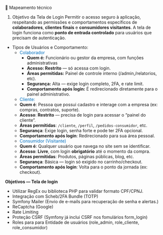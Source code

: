
📄 Mapeamento técnico

1. Objetivo da Tela de Login
Permitir o acesso seguro à aplicação, respeitando as permissões e comportamentos específicos de **colaboradores**, **clientes finais** e **consumidores visitantes**. A tela de login funciona como **ponto de entrada controlado** para usuários que precisam de autenticação.
- Tipos de Usuários e Comportamento:
     - <font color="#0070c0">Colaborador</font>
       - **Quem é:** Funcionário ou gestor da empresa, com funções administrativas
       - **Acesso: Restrito** — só acessa com login.
       - **Áreas permitidas:** Painel de controle interno (/admin,/relatorios, etc).
       - **Segurança:** Alta — exige login completo, 2FA, e rate limit.
       - **Comportamento após login:** É redirecionado diretamente para o painel administrativo. 
    - <font color="#0070c0">Cliente:</font>
     - **Quem é**: Pessoa que possui cadastro e interage com a empresa (ex: compras, contratos, suporte).
     - **Acesso**: **Restrito** — precisa de login para acessar o “painel do cliente”.
     - **Áreas permitidas**: `/cliente`, `/perfil`, `/pedidos-consumidor`, etc.
     - **Segurança**: Exige login, senha forte e pode ter 2FA opcional.
     - **Comportamento após login**: Redirecionado para sua área pessoal.
    - <font color="#0070c0">Consumidor (Visitante)</font>
     - **Quem é**: Qualquer usuário que navega no site sem se identificar.
     - **Acesso**: **Livre**, com login **obrigatório** até o momento da compra.
     - **Áreas permitidas**: Produtos, páginas públicas, blog, etc.
     - **Segurança**: Básica — login só exigido no carrinho/checkout.
     - **Comportamento após login**: Volta para o ponto da jornada (ex: checkout).


**Objetivos — Tela de login**

- Utilizar RegEx ou biblioteca PHP para validar formato CPF/CPNJ.
- Integração com Scheb/2FA Bundle (TOTP)
- Symfony Mailer (Envio de e-mails para recuperação de senha e alertas.)
- ReCaptcha (Google)
- Rate Limiting
- Proteção CSRF (Symfony já inclui CSRF nos fomulários form_login)
- Roles para para Entidade de usuários (role_admin, role_cliente, role_consumidor)